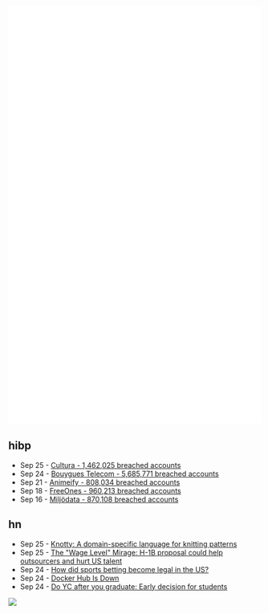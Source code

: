 ![Metrics](https://raw.githubusercontent.com/phixion/phixion/master/metrics.svg)

## hibp

<!--
for https://github.com/phixion/phixion/blob/main/.github/workflows/feeds.yml
-->
<!--START_SECTION:haveibeenpwnd-->
- Sep 25 - [Cultura - 1,462,025 breached accounts](https://haveibeenpwned.com/Breach/Cultura)
- Sep 24 - [Bouygues Telecom - 5,685,771 breached accounts](https://haveibeenpwned.com/Breach/BouyguesTelecom)
- Sep 21 - [Animeify - 808,034 breached accounts](https://haveibeenpwned.com/Breach/Animeify)
- Sep 18 - [FreeOnes - 960,213 breached accounts](https://haveibeenpwned.com/Breach/FreeOnes)
- Sep 16 - [Miljödata - 870,108 breached accounts](https://haveibeenpwned.com/Breach/Miljodata)
<!--END_SECTION:haveibeenpwnd-->

## hn

<!--
for https://github.com/phixion/phixion/blob/main/.github/workflows/feeds.yml
-->
<!--START_SECTION:hn-->
- Sep 25 - [Knotty: A domain-specific language for knitting patterns](https://t0mpr1c3.github.io/knotty/index.html)
- Sep 25 - [The "Wage Level" Mirage: H-1B proposal could help outsourcers and hurt US talent](https://ifp.org/the-wage-level-mirage/)
- Sep 24 - [How did sports betting become legal in the US?](https://shreyashariharan.substack.com/p/how-did-sports-betting-become-legal)
- Sep 24 - [Docker Hub Is Down](https://www.dockerstatus.com/pages/incident/533c6539221ae15e3f000031/68d47a2f93c09e05486d93a9)
- Sep 24 - [Do YC after you graduate: Early decision for students](https://www.ycombinator.com/early-decision)
<!--END_SECTION:hn-->

<!--
for https://yhype.me
-->
![](https://hit.yhype.me/github/profile?user_id=13013670)
